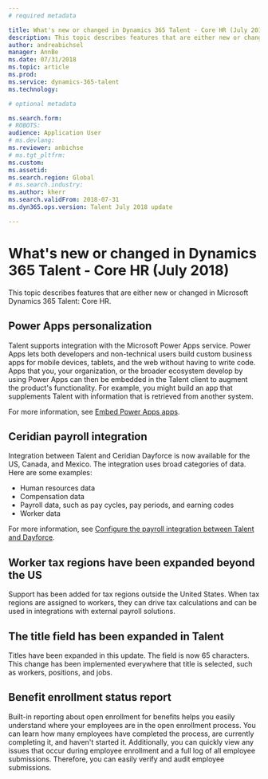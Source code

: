 ```yaml
---
# required metadata

title: What's new or changed in Dynamics 365 Talent - Core HR (July 2018)
description: This topic describes features that are either new or changed in Microsoft Dynamics 365 Talent - Core HR.
author: andreabichsel
manager: AnnBe
ms.date: 07/31/2018
ms.topic: article
ms.prod: 
ms.service: dynamics-365-talent
ms.technology: 

# optional metadata

ms.search.form: 
# ROBOTS: 
audience: Application User
# ms.devlang: 
ms.reviewer: anbichse
# ms.tgt_pltfrm: 
ms.custom: 
ms.assetid: 
ms.search.region: Global
# ms.search.industry: 
ms.author: kherr
ms.search.validFrom: 2018-07-31
ms.dyn365.ops.version: Talent July 2018 update

---
```


# What's new or changed in Dynamics 365 Talent - Core HR (July 2018)

This topic describes features that are either new or changed in Microsoft Dynamics 365 Talent: Core HR.

## Power Apps personalization

Talent supports integration with the Microsoft Power Apps service. Power Apps lets both developers and non-technical users build custom business apps for mobile devices, tablets, and the web without having to write code. Apps that you, your organization, or the broader ecosystem develop by using Power Apps can then be embedded in the Talent client to augment the product's functionality. For example, you might build an app that supplements Talent with information that is retrieved from another system.

For more information, see [Embed Power Apps apps](../fin-and-ops/get-started/embed-power-apps.md).

## Ceridian payroll integration

Integration between Talent and Ceridian Dayforce is now available for the US, Canada, and Mexico. The integration uses broad categories of data. Here are some examples:

- Human resources data
- Compensation data
- Payroll data, such as pay cycles, pay periods, and earning codes
- Worker data

For more information, see [Configure the payroll integration between Talent and Dayforce](configure-payroll-integration.md).

## Worker tax regions have been expanded beyond the US

Support has been added for tax regions outside the United States. When tax regions are assigned to workers, they can drive tax calculations and can be used in integrations with external payroll solutions.

## The title field has been expanded in Talent

Titles have been expanded in this update. The field is now 65 characters. This change has been implemented everywhere that title is selected, such as workers, positions, and jobs.

## Benefit enrollment status report

Built-in reporting about open enrollment for benefits helps you easily understand where your employees are in the open enrollment process. You can learn how many employees have completed the process, are currently completing it, and haven't started it. Additionally, you can quickly view any issues that occur during employee enrollment and a full log of all employee submissions. Therefore, you can easily verify and audit employee submissions.
